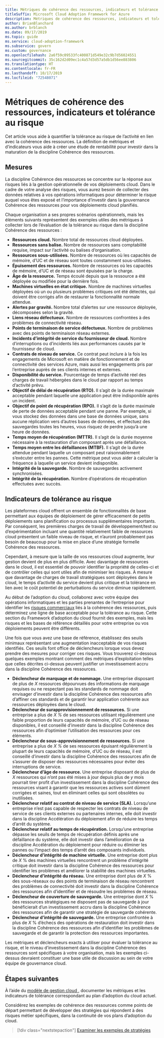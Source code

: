 ```yaml
---
title: Métriques de cohérence des ressources, indicateurs et tolérance au risque
titleSuffix: Microsoft Cloud Adoption Framework for Azure
description: Métriques de cohérence des ressources, indicateurs et tolérance au risque
author: BrianBlanchard
ms.author: brblanch
ms.date: 09/17/2019
ms.topic: guide
ms.service: cloud-adoption-framework
ms.subservice: govern
ms.custom: governance
ms.openlocfilehash: 2a6f59c09533fc400871d549e32c9b7d56024551
ms.sourcegitcommit: 35c162d2d09ec1c4a57d3d57a5db1d56ee883806
ms.translationtype: HT
ms.contentlocale: fr-FR
ms.lasthandoff: 10/17/2019
ms.locfileid: "72548071"
---
```

# <a name="resource-consistency-metrics-indicators-and-risk-tolerance"></a>Métriques de cohérence des ressources, indicateurs et tolérance au risque

Cet article vous aide à quantifier la tolérance au risque de l’activité en lien avec la cohérence des ressources. La définition de métriques et d’indicateurs vous aide à créer une étude de rentabilité pour investir dans la maturation de la discipline Cohérence des ressources.

## <a name="metrics"></a>Mesures

La discipline Cohérence des ressources se concentre sur la réponse aux risques liés à la gestion opérationnelle de vos déploiements cloud. Dans le cadre de votre analyse des risques, vous aurez besoin de collecter des données relatives à vos opérations informatiques pour déterminer le risque auquel vous êtes exposé et l’importance d’investir dans la gouvernance Cohérence des ressources pour vos déploiements cloud planifiés.

Chaque organisation a ses propres scénarios opérationnels, mais les éléments suivants représentent des exemples utiles des métriques à collecter lors de l’évaluation de la tolérance au risque dans la discipline Cohérence des ressources :

- **Ressources cloud.** Nombre total de ressources cloud déployées.
- **Ressources sans balise.** Nombre de ressources sans comptabilité requise, impact sur l’activité ou balises d’organisation.
- **Ressources sous-utilisées.** Nombre de ressources où les capacités de mémoire, d’UC et de réseau sont toutes constamment sous-utilisées.
- **Épuisement des ressources.** Nombre de ressources où les capacités de mémoire, d’UC et de réseau sont épuisées par la charge.
- **Âge de la ressource.** Temps écoulé depuis que la ressource a été déployée ou modifiée pour la dernière fois.
- **Machines virtuelles en état critique.** Nombre de machines virtuelles déployées où un ou plusieurs problèmes critiques ont été détectés, qui doivent être corrigés afin de restaurer la fonctionnalité normale attendue.
- **Alertes par gravité.** Nombre total d’alertes sur une ressource déployée, décomposées selon la gravité.
- **Liens réseau défectueux.** Nombre de ressources confrontées à des problèmes de connectivité réseau.
- **Points de terminaison de service défectueux.** Nombre de problèmes avec des points de terminaison réseau externes.
- **Incidents d’intégrité de service du fournisseur de cloud.** Nombre d’interruptions ou d’incidents liés aux performances causés par le fournisseur de cloud.
- **Contrats de niveau de service.** Ce contrat peut inclure à la fois les engagements de Microsoft en matière de fonctionnement et de connectivité des services Azure, mais aussi les engagements pris par l’entreprise auprès de ses clients internes et externes.
- **Disponibilité du service.** Pourcentage de temps d’activité réel des charges de travail hébergées dans le cloud par rapport au temps d’activité prévu.
- **Objectif de délai de récupération (RTO).** Il s’agit de la durée maximale acceptable pendant laquelle une application peut être indisponible après un incident.
- **Objectif de point de récupération (RPO).** Il s’agit de la durée maximale de perte de données acceptable pendant une panne. Par exemple, si vous stockez des données dans une base de données unique, sans aucune réplication vers d’autres bases de données, et effectuez des sauvegardes toutes les heures, vous risquez de perdre jusqu’à une heure de données.
- **Temps moyen de récupération (MTTR).** Il s’agit de la durée moyenne nécessaire à la restauration d’un composant après une défaillance.
- **Temps moyen entre les défaillances (MTBF).** Il s’agit de la durée attendue pendant laquelle un composant peut raisonnablement s’exécuter entre les pannes. Cette métrique peut vous aider à calculer la fréquence à laquelle un service devient indisponible.
- **Intégrité de la sauvegarde.** Nombre de sauvegardes activement synchronisées.
- **Intégrité de la récupération.** Nombre d’opérations de récupération effectuées avec succès.

## <a name="risk-tolerance-indicators"></a>Indicateurs de tolérance au risque

Les plateformes cloud offrent un ensemble de fonctionnalités de base permettant aux équipes de déploiement de gérer efficacement de petits déploiements sans planification ou processus supplémentaires importants. Par conséquent, les premières charges de travail de développement/test ou d’expérimentation incluant une quantité relativement faible de ressources cloud présentent un faible niveau de risque, et n’auront probablement pas besoin de beaucoup pour la mise en place d’une stratégie formelle Cohérence des ressources.

Cependant, à mesure que la taille de vos ressources cloud augmente, leur gestion devient de plus en plus difficile. Avec davantage de ressources dans le cloud, il est essentiel de pouvoir identifier la propriété de celles-ci et de contrôler celles qui sont utiles afin de minimiser les risques. À mesure que davantage de charges de travail stratégiques sont déployées dans le cloud, le temps d’activité du service devient plus critique et la tolérance en lien avec le coût potentiel de perturbations du service diminue rapidement.

Au début de l’adoption du cloud, collaborez avec votre équipe des opérations informatiques et les parties prenantes de l’entreprise pour identifier les [risques commerciaux](./business-risks.md) liés à la cohérence des ressources, puis déterminez une ligne de base acceptable pour la tolérance au risque. Cette section du Framework d’adoption du cloud fournit des exemples, mais les risques et les bases de référence détaillés pour votre entreprise ou vos déploiements peuvent être différents.

Une fois que vous avez une base de référence, établissez des seuils minimaux représentant une augmentation inacceptable de vos risques identifiés. Ces seuils font office de déclencheurs lorsque vous devez prendre des mesures pour corriger ces risques. Vous trouverez ci-dessous quelques exemples montrant comment des métriques d’exploitation telles que celles décrites ci-dessus peuvent justifier un investissement accru dans la discipline Cohérence des ressources.

- **Déclencheur de marquage et de nommage.** Une entreprise disposant de plus de _X_ ressources dépourvues des informations de marquage requises ou ne respectant pas les standards de nommage doit envisager d’investir dans la discipline Cohérence des ressources afin d’affiner ces standards et de garantir leur application cohérente aux ressources déployées dans le cloud.
- **Déclencheur de surapprovisionnement de ressources.** Si une entreprise a plus de _X %_ de ses ressources utilisant régulièrement une faible proportion de leurs capacités de mémoire, d’UC ou de réseau disponibles, il est conseillé d’investir dans la discipline Cohérence des ressources afin d’optimiser l’utilisation des ressources pour ces éléments.
- **Déclencheur de sous-approvisionnement de ressources.** Si une entreprise a plus de _X %_ de ses ressources épuisant régulièrement la plupart de leurs capacités de mémoire, d’UC ou de réseau, il est conseillé d’investir dans la discipline Cohérence des ressources afin de s’assurer de disposer des ressources nécessaires pour éviter des interruptions de service.
- **Déclencheur d’âge de ressource.** Une entreprise disposant de plus de _X_ ressources qui n’ont pas été mises à jour depuis plus de _y_ mois pourrait tirer profit d’un investissement dans la discipline Cohérence des ressources visant à garantir que les ressources actives sont dûment corrigées et saines, tout en éliminant celles qui sont obsolètes ou inutilisées.
- **Déclencheur relatif au contrat de niveau de service (SLA).** Lorsqu’une entreprise n’est pas capable de respecter les contrats de niveau de service de ses clients externes ou partenaires internes, elle doit investir dans la discipline Accélération du déploiement afin de réduire les temps d’arrêt du système.
- **Déclencheur relatif au temps de récupération.** Lorsqu’une entreprise dépasse les seuils de temps de récupération définis après une défaillance du système, elle doit investir dans l’amélioration de sa discipline Accélération du déploiement pour réduire ou éliminer les pannes ou l’impact des temps d’arrêt des composants individuels.
- **Déclencheur d’intégrité de machine virtuelle.** Une entreprise dont plus de _X_ % des machines virtuelles rencontrent un problème d’intégrité critique doit investir dans la discipline Cohérence des ressources pour identifier les problèmes et améliorer la stabilité des machines virtuelles.
- **Déclencheur d’intégrité du réseau.** Une entreprise dont plus de _X_ % des sous-réseaux ou des points de terminaison de réseau rencontrent des problèmes de connectivité doit investir dans la discipline Cohérence des ressources afin d’identifier et de résoudre les problèmes de réseau.
- **Déclencheur de couverture de sauvegarde.** Une entreprise dont _X_ % des ressources stratégiques ne disposent pas de sauvegarde à jour bénéficierait d’un investissement accru dans la discipline Cohérence des ressources afin de garantir une stratégie de sauvegarde cohérente.
- **Déclencheur d’intégrité de sauvegarde.** Une entreprise confrontée à plus de _X_ % d’échecs des opérations de restauration doit investir dans la discipline Cohérence des ressources afin d’identifier les problèmes de sauvegarde et de garantir la protection des ressources importantes.

Les métriques et déclencheurs exacts à utiliser pour évaluer la tolérance au risque, et le niveau d’investissement dans la discipline Cohérence des ressources sont spécifiques à votre organisation, mais les exemples ci-dessus devraient constituer une base utile de discussion au sein de votre équipe de gouvernance cloud.

## <a name="next-steps"></a>Étapes suivantes

À l’aide du [modèle de gestion cloud ](./template.md), documenter les métriques et les indicateurs de tolérance correspondant au plan d’adoption du cloud actuel.

Considérez les exemples de cohérence des ressources comme points de départ permettant de développer des stratégies qui répondent à des risques métier spécifiques, dans la continuité de vos plans d’adoption du cloud.

> [!div class="nextstepaction"]
> [Examiner les exemples de stratégies](./policy-statements.md)
